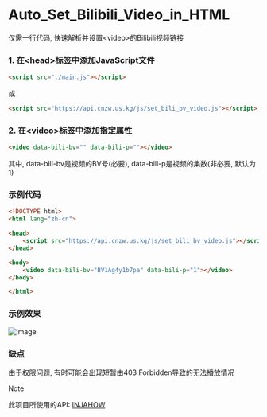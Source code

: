 # Auto_Set_Bilibili_Video_in_HTML
仅需一行代码, 快速解析并设置&lt;video>的Bilibili视频链接
### 1. 在&lt;head>标签中添加JavaScript文件
```html
<script src="./main.js"></script>
```
或
```html
<script src="https://api.cnzw.us.kg/js/set_bili_bv_video.js"></script>
```
### 2. 在&lt;video>标签中添加指定属性
```html
<video data-bili-bv="" data-bili-p=""></video>
```
其中, data-bili-bv是视频的BV号(必要), data-bili-p是视频的集数(非必要, 默认为1)

### 示例代码
```html
<!DOCTYPE html>
<html lang="zh-cn">

<head>
    <script src="https://api.cnzw.us.kg/js/set_bili_bv_video.js"></script>
</head>

<body>
    <video data-bili-bv="BV1Ag4y1b7pa" data-bili-p="1"></video>
</body>

</html>
```
### 示例效果
![image](https://github.com/user-attachments/assets/9317b1a8-36ed-407d-8976-ed1322bb69ee)


### 缺点
由于权限问题, 有时可能会出现短暂由403 Forbidden导致的无法播放情况

>[!NOTE]
>此项目所使用的API: [INJAHOW](https://api.injahow.cn/bparse/)
